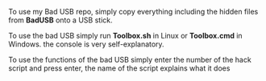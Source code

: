 To use my Bad USB repo, simply copy everything including the hidden files from **BadUSB** onto a USB stick.

To use the bad USB simply run **Toolbox.sh** in Linux or **Toolbox.cmd** in Windows. the console is very self-explanatory.

To use the functions of the bad USB simply enter the number of the hack script and press enter, the name of the script explains what it does
